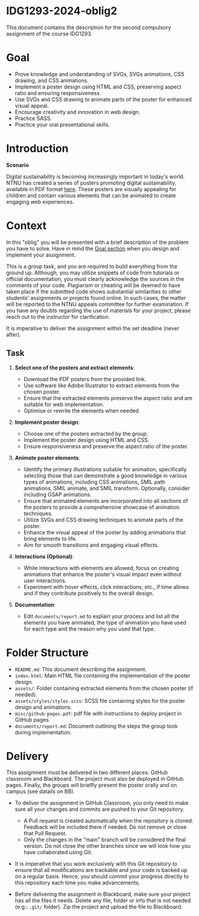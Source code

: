 # IDG1293-2024-oblig2

This document contains the description for the second compulsory assignment of the course IDG1293.

# Goal

* Prove knowledge and understanding of SVGs, SVGs animations, CSS drawing, and CSS animations.
* Implement a poster design using HTML and CSS, preserving aspect ratio and ensuring responsiveness.
* Use SVGs and CSS drawing to animate parts of the poster for enhanced visual appeal.
* Encourage creativity and innovation in web design.
* Practice SASS.
* Practice your oral presentational skills.

# Introduction

**Scenario**

Digital sustainability is becoming increasingly important in today's world. NTNU has created a series of posters promoting digital sustainability, available in PDF format [here](https://www.ntnu.no/design/digital-barekraft/illustrasjoner). These posters are visually appealing for children and contain various elements that can be animated to create engaging web experiences.

# Context

In this "oblig" you will be presented with a brief description of the problem you have to solve. Have in mind the [Goal section](#Goal) when you design and implement your assignment. 

This is a group task, and you are required to build everything from the ground up. Although, you may utilize snippets of code from tutorials or official documentation, you must clearly acknowledge the sources in the comments of your code. Plagiarism or cheating will be deemed to have taken place if the submitted code shows substantial similarities to other students' assignments or projects found online. In such cases, the matter will be reported to the NTNU appeals committee for further examination. If you have any doubts regarding the use of materials for your project, please reach out to the instructor for clarification. 

It is imperative to deliver the assignment within the set deadline (never after).

## Task

1. **Select one of the posters and extract elements**:
    - Download the PDF posters from the provided link.
    - Use software like Adobe Illustrator to extract elements from the chosen poster.
    - Ensure that the extracted elements preserve the aspect ratio and are suitable for web implementation.
    - Optimise or rewrite the elements when needed.

2. **Implement poster design**:
    - Choose one of the posters extracted by the group.
    - Implement the poster design using HTML and CSS.
    - Ensure responsiveness and preserve the aspect ratio of the poster.

3. **Animate poster elements**:
    - Identify the primary illustrations suitable for animation, specifically selecting those that can demonstrate a good knowledge in various types of animations, including CSS animations, SMIL path animations, SMIL animate, and SMIL transform. Optionally, consider including GSAP animations.
    - Ensure that animated elements are incorporated into all sections of the posters to provide a comprehensive showcase of animation techniques.
    - Utilize SVGs and CSS drawing techniques to animate parts of the poster.
    - Enhance the visual appeal of the poster by adding animations that bring elements to life.
    - Aim for smooth transitions and engaging visual effects.

4. **Interactions (Optional)**:
    - While interactions with elements are allowed, focus on creating animations that enhance the poster's visual impact even without user interactions.
    - Experiment with hover effects, click interactions, etc., if time allows and if they contribute positively to the overall design.

5. **Documentation**:
    - Edit `documents/report.md` to explain your process and list all the elements you have animated, the type of animation you have used for each type and the reason why you used that type.

# Folder Structure

- `README.md`: This document describing the assignment.
- `index.html`: Main HTML file containing the implementation of the poster design.
- `assets/`: Folder containing extracted elements from the chosen poster (if needed).
- `assets/styles/styles.scss`: SCSS file containing styles for the poster design and animations.
- `misc/github-pages.pdf`: pdf file with instructions to deploy project in GitHub pages.
- `documents/report.md`: Document outlining the steps the group took during implementation.

# Delivery

This assignment must be delivered in two different places: GitHub classroom and Blackboard. The project must also be deployed in GitHub pages. Finally, the groups will brielfly present the poster orally and on campus (see datails on BB). 

* To deliver the assignment in GitHub Classroom, you only need to make sure all your changes and commits are pushed to your Git repository.
    * A Pull request is created automatically when the repository is cloned. Feedback will be included there if needed. Do not remove or close that Pull Request.
    * Only the changes in the "main" branch will be considered the final version. Do not close the other branches since we will look how you have collaborated using Git.

* It is imperative that you work exclusively with this Git repository to ensure that all modifications are trackable and your code is backed up on a regular basis. Hence, you should commit your progress directly to this repository each time you make advancements.

* Before delivering the assignment in Blackboard, make sure your project has all the files it needs. Delete any file, folder or info that is not needed (e.g.: `.git/` folder). Zip the project and upload the file to Blackboard. 
